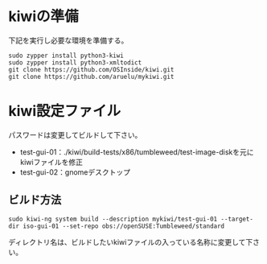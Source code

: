 # kiwiの準備
下記を実行し必要な環境を準備する。
```
sudo zypper install python3-kiwi
sudo zypper install python3-xmltodict
git clone https://github.com/OSInside/kiwi.git
git clone https://github.com/aruelu/mykiwi.git
```

# kiwi設定ファイル

パスワードは変更してビルドして下さい。

- test-gui-01：./kiwi/build-tests/x86/tumbleweed/test-image-diskを元にkiwiファイルを修正
- test-gui-02：gnomeデスクトップ

## ビルド方法
```
sudo kiwi-ng system build --description mykiwi/test-gui-01 --target-dir iso-gui-01 --set-repo obs://openSUSE:Tumbleweed/standard
```
ディレクトリ名は、ビルドしたいkiwiファイルの入っている名称に変更して下さい。
